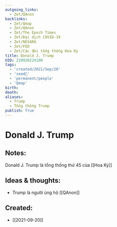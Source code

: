 ```yaml
---
outgoing_links:
  - Zet/QAnon
backlinks:
  - Zet/Qmap
  - Zet/QAnon
  - Zet/The Epoch Times
  - Zet/Đại dịch COVID-19
  - Zet/NESARA
  - Zet/FED
  - Zet/Các đời tổng thống Hoa Kỳ
title: Donald J. Trump
UID: 210920224100
tags:
  - 'created/2021/Sep/20'
  - 'seed🥜'
  - 'permanent/people'
  - 'Qmap'
birth: 
death: 
aliases:
  - Trump
  - Tổng thống Trump
publish: True
---
```

# Donald J. Trump

## Notes:
Donald J. Trump là tổng thống thứ 45 của [[Hoa Kỳ]]

## Ideas & thoughts:
- Trump là người ủng hộ [[QAnon]]
## Created:
- [[2021-09-20]]
